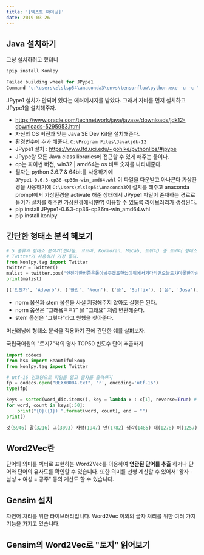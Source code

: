 ```yaml
---
title: '[텍스트 마이닝]'
date: 2019-03-26
---
```


## Java 설치하기

그냥 설치하려고 했더니

```python
!pip install Konlpy

Failed building wheel for JPype1
Command "c:\users\zlslsp54\anaconda3\envs\tensorflow\python.exe -u -c "import setuptools, tokenize;__file__='C:\\Users\\zlslsp54\\AppData\\Local\\Temp\\pip-install-0jwdszwc\\JPype1\\setup.py';f=getattr(tokenize, 'open', open)(__file__);code=f.read().replace('\r\n', '\n');f.close();exec(compile(code, __file__, 'exec'))" install --record C:\Users\zlslsp54\AppData\Local\Temp\pip-record-x1n3989k\install-record.txt --single-version-externally-managed --compile" failed with error code 1 in C:\Users\zlslsp54\AppData\Local\Temp\pip-install-0jwdszwc\JPype1\
```

JPype1 설치가 안되어 있다는 에러메시지를 받았다. 그래서 자바를 먼저 설치하고 JPype1을 설치해주자.

- https://www.oracle.com/technetwork/java/javase/downloads/jdk12-downloads-5295953.html
- 자신의 OS 버전과 맞는 Java SE Dev Kit을 설치해준다.
- 환경변수에 추가 해준다. `C:\Program Files\Java\jdk-12`
- JPype1 설치 : https://www.lfd.uci.edu/~gohlke/pythonlibs/#jpype
- JPype랑 모든 Java class libraries에 접근할 수 있게 해주는 툴이다.
- cp는 파이썬 버전, win32 | amd64는 os 비트 숫자를 나타내준다.
- 필자는 python 3.6.7 & 64bit를 사용하기에 `JPype1‑0.6.3‑cp36‑cp36m‑win_amd64.whl` 이 파일을 다운받고 아나콘다 가상환경을 사용하기에 `C:\Users\zlslsp54\Anaconda3`에 설치를 해주고 anaconda prompt에서 가상환경을 activate 해준 상태에서 JPype1 파일이 존재하는 경로로 들어가 설치를 해주면 가상환경에서(만?) 이용할 수 있도록 라이브러리가 생성된다.
- pip install JPype1-0.6.3-cp36-cp36m-win_amd64.whl
- pip install konlpy

## 간단한 형태소 분석 해보기

```python
# 5 종류의 형태소 분석기(한나눔, 꼬꼬마, Kormoran, MeCab, 트위터) 중 트위터 형태소 분석기 사용
# Twitter가 사용하기 가장 좋다.
from konlpy.tag import Twitter
twitter = Twitter()
malist = twitter.pos("언젠가한번쯤은돌아봐주겠죠한없이뒤에서기다리면오늘도차마못한가슴속한마디그댈사랑합니다.", norm=True, stem=True)
print(malist)

[('언젠가', 'Adverb'), ('한번', 'Noun'), ('쯤', 'Suffix'), ('은', 'Josa'), ('돌아보다', 'Verb'), ('한없이', 'Adverb'), ('뒤', 'Noun'), ('에서', 'Josa'), ('기다리다', 'Verb'), ('오늘', 'Noun'), ('도', 'Josa'), ('차마', 'Noun'), ('못', 'Noun'), ('한', 'Determiner'), ('가슴속', 'Noun'), ('한마디', 'Noun'), ('그', 'Noun'), ('대다', 'Verb'), ('사랑', 'Noun'), ('하다', 'Verb'), ('.', 'Punctuation')]
```
- norm 옵션과 stem 옵션을 사실 지정해주지 않아도 실행은 된다.
- norm 옵션은 "그래욬ㅋㅋ?" 을 "그래요" 처럼 변환해준다.
- stem 옵션은 "그렇다"라고 원형을 찾아준다.

머신러닝에 형태소 분석을 적용하기 전에 간단한 예를 살펴보자.

국립국어원의 "토지7"책의 명사 TOP50 빈도수 단어 추출하기

```python
import codecs
from bs4 import BeautifulSoup
from konlpy.tag import Twitter

# utf-16 인코딩으로 파일을 열고 글자를 출력하기
fp = codecs.open("BEXX0004.txt", 'r', encoding='utf-16')
type(fp)

keys = sorted(word_dic.items(), key = lambda x : x[1], reverse=True) # sort by numner + 역순으로
for word, count in keys[:50]:
    print("{0}({1}) ".format(word, count), end = "")
print()

것(5946) 말(3216) 그(3093) 사람(1947) 안(1782) 생각(1485) 내(1278) 이(1257) 놈(1245) 일(1134) 수(1089) 얼굴(1002) 집(966) 나(954) 상현(867) 때(858) 홍(840) 거(816) 못(702) 소리(672) 돈(660) 여자(657) 눈(639) 곳(636) 제(627) 얘기(627) 우리(615) 좀(603) 또(588) 한복(588) 니(585) 술(576) 그것(552) 조준(549) 네(543) 구(534) 명(531) 자신(501) 듯(480) 년(477) 더(468) 하나(462) 댁(450) 서희(450) 손(444) 때문(444) 게(438) 두(402) 어디(399) 길(384) 
```

## Word2Vec란
단어의 의미를 벡터로 표현하는 Word2Vec를 이용하여 **연관된 단어를 추출** 하거나 단어와 단어의 유사도를 확인할 수 있습니다. 또한 의미를 선형 계산할 수 있어서 '왕자 - 남성 + 여성 = 공주" 등의 계산도 할 수 있습니다.

## Gensim 설치
자연어 처리를 위한 라이브러리입니다. Word2Vec 이외의 글자 처리를 위한 여러 가지 기능을 가지고 있습니다.


## Gensim의 Word2Vec로 "토지" 읽어보기
